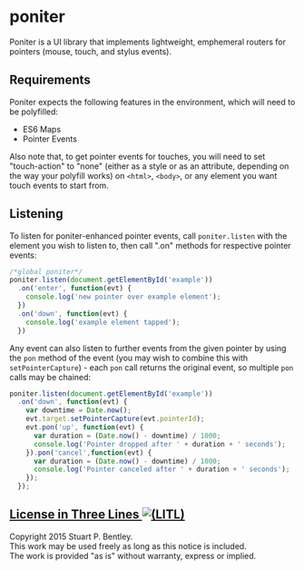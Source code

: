 # poniter

Poniter is a UI library that implements lightweight, emphemeral routers for
pointers (mouse, touch, and stylus events).

## Requirements

Poniter expects the following features in the environment, which will need
to be polyfilled:

- ES6 Maps
- Pointer Events

Also note that, to get pointer events for touches, you will need to set
"touch-action" to "none" (either as a style or as an attribute, depending on
the way your polyfill works) on `<html>`, `<body>`, or any element you want
touch events to start from.

## Listening

To listen for poniter-enhanced pointer events, call `poniter.listen` with the
element you wish to listen to, then call ".on" methods for respective pointer
events:

```js
/*global poniter*/
poniter.listen(document.getElementById('example'))
  .on('enter', function(evt) {
    console.log('new pointer over example element');
  })
  .on('down', function(evt) {
    console.log('example element tapped');
  })
```

Any event can also listen to further events from the given pointer by using the
`pon` method of the event (you may wish to combine this with
`setPointerCapture`) - each `pon` call returns the original event, so multiple
`pon` calls may be chained:

```js
poniter.listen(document.getElementById('example'))
  .on('down', function(evt) {
    var downtime = Date.now();
    evt.target.setPointerCapture(evt.pointerId);
    evt.pon('up', function(evt) {
      var duration = (Date.now() - downtime) / 1000;
      console.log('Pointer dropped after ' + duration + ' seconds');
    }).pon('cancel',function(evt) {
      var duration = (Date.now() - downtime) / 1000;
      console.log('Pointer canceled after ' + duration + ' seconds');
    });
  });
```

## [License in Three Lines ![(LITL)](https://litl-license.org/logo.svg)][LITL]

[LITL]: https://litl-license.org

Copyright 2015 Stuart P. Bentley.<br>
This work may be used freely as long as this notice is included.<br>
The work is provided "as is" without warranty, express or implied.
